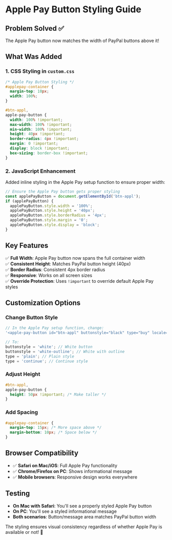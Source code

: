 # Apple Pay Button Styling Guide

## Problem Solved ✅

The Apple Pay button now matches the width of PayPal buttons above it!

## What Was Added

### 1. **CSS Styling in `custom.css`**

```css
/* Apple Pay Button Styling */
#applepay-container {
  margin-top: 10px;
  width: 100%;
}

#btn-appl,
apple-pay-button {
  width: 100% !important;
  max-width: 100% !important;
  min-width: 100% !important;
  height: 40px !important;
  border-radius: 4px !important;
  margin: 0 !important;
  display: block !important;
  box-sizing: border-box !important;
}
```

### 2. **JavaScript Enhancement**

Added inline styling in the Apple Pay setup function to ensure proper width:

```javascript
// Ensure the Apple Pay button gets proper styling
const applePayButton = document.getElementById('btn-appl');
if (applePayButton) {
  applePayButton.style.width = '100%';
  applePayButton.style.height = '40px';
  applePayButton.style.borderRadius = '4px';
  applePayButton.style.margin = '0';
  applePayButton.style.display = 'block';
}
```

## Key Features

✅ **Full Width**: Apple Pay button now spans the full container width  
✅ **Consistent Height**: Matches PayPal button height (40px)  
✅ **Border Radius**: Consistent 4px border radius  
✅ **Responsive**: Works on all screen sizes  
✅ **Override Protection**: Uses `!important` to override default Apple Pay styles

## Customization Options

### Change Button Style

```javascript
// In the Apple Pay setup function, change:
'<apple-pay-button id="btn-appl" buttonstyle="black" type="buy" locale="en"></apple-pay-button>';

// To:
buttonstyle = 'white'; // White button
buttonstyle = 'white-outline'; // White with outline
type = 'plain'; // Plain style
type = 'continue'; // Continue style
```

### Adjust Height

```css
#btn-appl,
apple-pay-button {
  height: 50px !important; /* Make taller */
}
```

### Add Spacing

```css
#applepay-container {
  margin-top: 15px; /* More space above */
  margin-bottom: 10px; /* Space below */
}
```

## Browser Compatibility

- ✅ **Safari on Mac/iOS**: Full Apple Pay functionality
- ✅ **Chrome/Firefox on PC**: Shows informational message
- ✅ **Mobile browsers**: Responsive design works everywhere

## Testing

- **On Mac with Safari**: You'll see a properly styled Apple Pay button
- **On PC**: You'll see a styled informational message
- **Both scenarios**: Button/message area matches PayPal button width

The styling ensures visual consistency regardless of whether Apple Pay is available or not! 🎉
